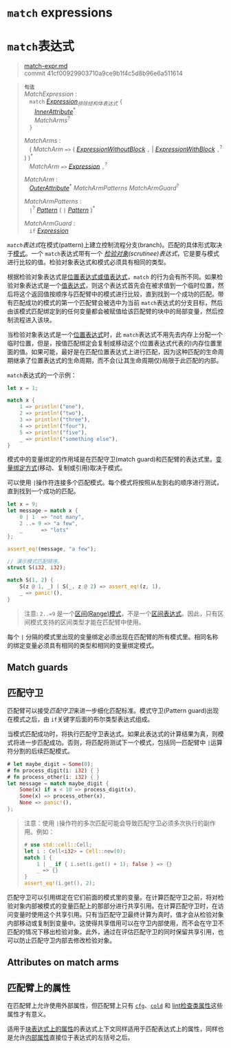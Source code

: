 # `match` expressions
# `match`表达式

>[match-expr.md](https://github.com/rust-lang/reference/blob/master/src/expressions/match-expr.md)\
>commit 41cf00929903710a9ce9b1f4c5d8b96e6a511614

> **<sup>句法</sup>**\
> _MatchExpression_ :\
> &nbsp;&nbsp; `match` [_Expression_]<sub>_排除结构体表达式_</sub> `{`\
> &nbsp;&nbsp; &nbsp;&nbsp; [_InnerAttribute_]<sup>\*</sup>\
> &nbsp;&nbsp; &nbsp;&nbsp; _MatchArms_<sup>?</sup>\
> &nbsp;&nbsp; `}`
>
> _MatchArms_ :\
> &nbsp;&nbsp; ( _MatchArm_ `=>`
>                             ( [_ExpressionWithoutBlock_][_Expression_] `,`
>                             | [_ExpressionWithBlock_][_Expression_] `,`<sup>?</sup> )
>                           )<sup>\*</sup>\
> &nbsp;&nbsp; _MatchArm_ `=>` [_Expression_] `,`<sup>?</sup>
>
> _MatchArm_ :\
> &nbsp;&nbsp; [_OuterAttribute_]<sup>\*</sup> _MatchArmPatterns_ _MatchArmGuard_<sup>?</sup>
>
> _MatchArmPatterns_ :\
> &nbsp;&nbsp; `|`<sup>?</sup> [_Pattern_] ( `|` [_Pattern_] )<sup>\*</sup>
>
> _MatchArmGuard_ :\
> &nbsp;&nbsp; `if` [_Expression_]

*`match`表达式*在模式(pattern)上建立控制流程分支(branch)。匹配的具体形式取决于[模式][pattern]。一个 `match`表达式带有一个 *[检验对象][scrutinee](scrutinee)表达式*，它是要与模式进行比较的值。检验对象表达式和模式必须具有相同的类型。

根据检验对象表达式是[位置表达式或值表达式][place expression]，`match` 的行为会有所不同。如果检验对象表达式是一个[值表达式][value expression]，则这个表达式首先会在被求值到一个临时位置，然后将这个返回值按顺序与匹配臂中的模式进行比较，直到找到一个成功的匹配。带有匹配成功的模式的第一个匹配臂会被选中为当前 `match`表达式的分支目标，然后由该模式匹配绑定到的任何变量都会被赋值给该匹配臂的块中的局部变量，然后控制流程进入该块。

当检验对象表达式是一个[位置表达式][place expression]时，此 `match`表达式不用先去内存上分配一个临时位置，但是，按值匹配绑定会复制或移动这个(位置表达式代表的)内存位置里面的值。如果可能，最好是在匹配位置表达式上进行匹配，因为这种匹配的生命周期继承了位置表达式的生命周期，而不会(让其生命周期仅)局限于此匹配的内部。

`match`表达式的一个示例：

```rust
let x = 1;

match x {
    1 => println!("one"),
    2 => println!("two"),
    3 => println!("three"),
    4 => println!("four"),
    5 => println!("five"),
    _ => println!("something else"),
}
```

模式中的变量绑定的作用域是在匹配守卫(match guard)和匹配臂的表达式里。[变量绑定方式][binding mode](移动、复制或引用)取决于模式。

可以使用 `|`操作符连接多个匹配模式。每个模式将按照从左到右的顺序进行测试，直到找到一个成功的匹配。

```rust
let x = 9;
let message = match x {
    0 | 1  => "not many",
    2 ..= 9 => "a few",
    _      => "lots"
};

assert_eq!(message, "a few");

// 演示模式匹配顺序。
struct S(i32, i32);

match S(1, 2) {
    S(z @ 1, _) | S(_, z @ 2) => assert_eq!(z, 1),
    _ => panic!(),
}
```

> 注意: `2..=9` 是一个[区间(Range)模式][Range Pattern]，不是一个[区间表达式][Range Expression]。因此，只有区间模式支持的区间类型才能在匹配臂中使用。

每个 `|` 分隔的模式里出现的变量绑定必须出现在匹配臂的所有模式里。相同名称的绑定变量必须具有相同的类型和相同的变量绑定模式。

## Match guards
## 匹配守卫

匹配臂可以接受*匹配守卫*来进一步细化匹配标准。模式守卫(Pattern guard)出现在模式之后，由 `if`关键字后面的布尔类型表达式组成。

当模式匹配成功时，将执行匹配守卫表达式。如果此表达式的计算结果为真，则模式将进一步匹配成功。否则，将匹配将测试下一个模式，包括同一匹配臂中 `|`运算符分割的后续匹配模式。

```rust
# let maybe_digit = Some(0);
# fn process_digit(i: i32) { }
# fn process_other(i: i32) { }
let message = match maybe_digit {
    Some(x) if x < 10 => process_digit(x),
    Some(x) => process_other(x),
    None => panic!(),
};
```

> 注意：使用 `|`操作符的多次匹配可能会导致匹配守卫必须多次执行的副作用。例如：
>
> ```rust
> # use std::cell::Cell;
> let i : Cell<i32> = Cell::new(0);
> match 1 {
>     1 | _ if { i.set(i.get() + 1); false } => {}
>     _ => {}
> }
> assert_eq!(i.get(), 2);
> ```

匹配守卫可以引用绑定在它们前面的模式里的变量。在计算匹配守卫之前，将对检验对象内部被模式的变量匹配上的那部分进行共享引用。在计算匹配守卫时，在访问变量时使用这个共享引用。只有当匹配守卫最终计算为真时，值才会从检验对象内部移动或复制到变量中。这使得共享借用可以在守卫内部使用，而不会在守卫不匹配的情况下移出检验对象。此外，通过在评估匹配守卫的同时保留共享引用，也可以防止匹配守卫内部去修改检验对象。

## Attributes on match arms
## 匹配臂上的属性

在匹配臂上允许使用外部属性，但匹配臂上只有 [`cfg`]、[`cold`] 和 [lint检查类属性][lint check attributes]这些属性才有意义。

适用于[块表达式上的属性][attributes on block expressions]的表达式上下文同样适用于匹配表达式上的属性，同样也是允许[内部属性][Inner attributes]直接位于表达式的左括号之后。

[_Expression_]: ../expressions.md
[place expression]: ../expressions.md#位置表达式和值表达式
[value expression]: ../expressions.md#位置表达式和值表达式
[_InnerAttribute_]: ../attributes.md
[_OuterAttribute_]: ../attributes.md
[`cfg`]: ../conditional-compilation.md
[`cold`]: ../attributes/codegen.md#cold属性
[lint check attributes]: ../attributes/diagnostics.md#lint检查类属性
[Range Expression]: range-expr.md

[_Pattern_]: ../patterns.md
[pattern]: ../patterns.md
[Inner attributes]: ../attributes.md
[Range Pattern]: ../patterns.md#range-patterns
[attributes on block expressions]: block-expr.md#块表达式上的属性
[binding mode]: ../patterns.md#binding-modes
[scrutinee]: ../glossary.md#scrutinee
